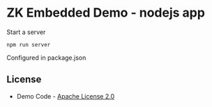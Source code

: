 # ZK Embedded Demo - nodejs app

Start a server
```
npm run server
```
Configured in package.json

## License
* Demo Code - [Apache License 2.0](http://www.apache.org/licenses/LICENSE-2.0)